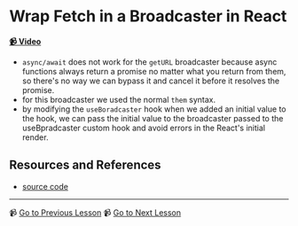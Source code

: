 # Wrap Fetch in a Broadcaster in React

**[📹 Video](https://egghead.io/lessons/egghead-wrap-fetch-in-a-broadcaster-in-react)**

- `async/await` does not work for the `getURL` broadcaster because async functions always return a promise no matter what you return from them, so there's no way we can bypass it and cancel it before it resolves the promise.
- for this broadcaster we used the normal `them` syntax.
- by modifying the `useBoradcaster` hook when we added an initial value to the hook, we can pass the initial value to the broadcaster passed to the useBpradcaster custom hook and avoid errors in the React's initial render.

## Resources and References

- [source code](https://github.com/johnlindquist/crafting-functions/blob/fetch-broadcaster/src/index.js)

---

📹 [Go to Previous Lesson](https://egghead.io/lessons/egghead-creating-a-debounce-operator-to-limit-listener-calls)
📹 [Go to Next Lesson](https://egghead.io/lessons/egghead-cancel-a-fetch-request-with-a-broadcaster-and-react)

